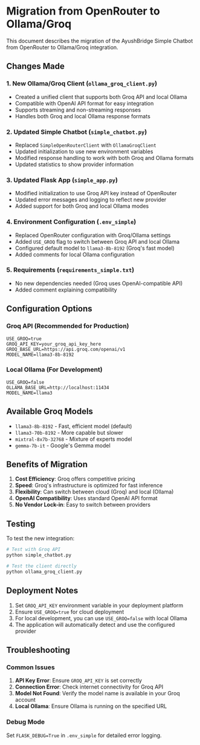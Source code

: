 # Migration from OpenRouter to Ollama/Groq

This document describes the migration of the AyushBridge Simple Chatbot from OpenRouter to Ollama/Groq integration.

## Changes Made

### 1. New Ollama/Groq Client (`ollama_groq_client.py`)
- Created a unified client that supports both Groq API and local Ollama
- Compatible with OpenAI API format for easy integration
- Supports streaming and non-streaming responses
- Handles both Groq and local Ollama response formats

### 2. Updated Simple Chatbot (`simple_chatbot.py`)
- Replaced `SimpleOpenRouterClient` with `OllamaGroqClient`
- Updated initialization to use new environment variables
- Modified response handling to work with both Groq and Ollama formats
- Updated statistics to show provider information

### 3. Updated Flask App (`simple_app.py`)
- Modified initialization to use Groq API key instead of OpenRouter
- Updated error messages and logging to reflect new provider
- Added support for both Groq and local Ollama modes

### 4. Environment Configuration (`.env_simple`)
- Replaced OpenRouter configuration with Groq/Ollama settings
- Added `USE_GROQ` flag to switch between Groq API and local Ollama
- Configured default model to `llama3-8b-8192` (Groq's fast model)
- Added comments for local Ollama configuration

### 5. Requirements (`requirements_simple.txt`)
- No new dependencies needed (Groq uses OpenAI-compatible API)
- Added comment explaining compatibility

## Configuration Options

### Groq API (Recommended for Production)
```env
USE_GROQ=true
GROQ_API_KEY=your_groq_api_key_here
GROQ_BASE_URL=https://api.groq.com/openai/v1
MODEL_NAME=llama3-8b-8192
```

### Local Ollama (For Development)
```env
USE_GROQ=false
OLLAMA_BASE_URL=http://localhost:11434
MODEL_NAME=llama3
```

## Available Groq Models

- `llama3-8b-8192` - Fast, efficient model (default)
- `llama3-70b-8192` - More capable but slower
- `mixtral-8x7b-32768` - Mixture of experts model
- `gemma-7b-it` - Google's Gemma model

## Benefits of Migration

1. **Cost Efficiency**: Groq offers competitive pricing
2. **Speed**: Groq's infrastructure is optimized for fast inference
3. **Flexibility**: Can switch between cloud (Groq) and local (Ollama)
4. **OpenAI Compatibility**: Uses standard OpenAI API format
5. **No Vendor Lock-in**: Easy to switch between providers

## Testing

To test the new integration:

```bash
# Test with Groq API
python simple_chatbot.py

# Test the client directly
python ollama_groq_client.py
```

## Deployment Notes

1. Set `GROQ_API_KEY` environment variable in your deployment platform
2. Ensure `USE_GROQ=true` for cloud deployment
3. For local development, you can use `USE_GROQ=false` with local Ollama
4. The application will automatically detect and use the configured provider

## Troubleshooting

### Common Issues

1. **API Key Error**: Ensure `GROQ_API_KEY` is set correctly
2. **Connection Error**: Check internet connectivity for Groq API
3. **Model Not Found**: Verify the model name is available in your Groq account
4. **Local Ollama**: Ensure Ollama is running on the specified URL

### Debug Mode

Set `FLASK_DEBUG=True` in `.env_simple` for detailed error logging.
